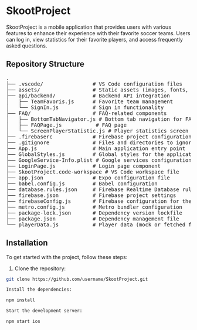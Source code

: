 # SkootProject

SkootProject is a mobile application that provides users with various features to enhance their experience with their favorite soccer teams. Users can log in, view statistics for their favorite players, and access frequently asked questions.

## Repository Structure

<pre>
.
├── .vscode/                # VS Code configuration files
├── assets/                 # Static assets (images, fonts, etc.)
├── api/backend/            # Backend API integration
│   ├── TeamFavoris.js      # Favorite team management
│   └── SignIn.js           # Sign in functionality
├── FAQ/                    # FAQ-related components
│   ├── BottomTabNavigator.js # Bottom tab navigation for FAQ
│   ├── FAQPage.js           # FAQ page
│   └── ScreenPlayerStatistic.js # Player statistics screen
├── .firebaserc             # Firebase project configuration
├── .gitignore              # Files and directories to ignore by Git
├── App.js                  # Main application entry point
├── GlobalStyles.js         # Global styles for the application
├── GoogleService-Info.plist # Google services configuration for iOS
├── LoginPage.js            # Login page component
├── SkootProject.code-workspace # VS Code workspace file
├── app.json                # Expo configuration file
├── babel.config.js         # Babel configuration
├── database.rules.json     # Firebase Realtime Database rules
├── firebase.json           # Firebase project settings
├── firebaseConfig.js       # Firebase configuration for the app
├── metro.config.js         # Metro bundler configuration
├── package-lock.json       # Dependency version lockfile
├── package.json            # Dependency management file
└── playerData.js           # Player data (mock or fetched from API)
</pre>

## Installation

To get started with the project, follow these steps:

1. Clone the repository:

```bash
git clone https://github.com/username/SkootProject.git

Install the dependencies:

npm install

Start the development server:

npm start ios
